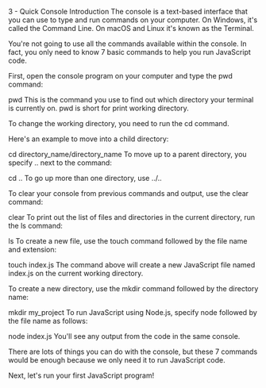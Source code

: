 3 - Quick Console Introduction
The console is a text-based interface that you can use to type and run commands on your computer. On Windows, it's called the Command Line. On macOS and Linux it's known as the Terminal.

You're not going to use all the commands available within the console. In fact, you only need to know 7 basic commands to help you run JavaScript code.

First, open the console program on your computer and type the pwd command:

pwd
This is the command you use to find out which directory your terminal is currently on. pwd is short for print working directory.

To change the working directory, you need to run the cd command.

Here's an example to move into a child directory:

cd directory_name/directory_name
To move up to a parent directory, you specify .. next to the command:

cd ..
To go up more than one directory, use ../..

To clear your console from previous commands and output, use the clear command:

clear
To print out the list of files and directories in the current directory, run the ls command:

ls
To create a new file, use the touch command followed by the file name and extension:

touch index.js
The command above will create a new JavaScript file named index.js on the current working directory.

To create a new directory, use the mkdir command followed by the directory name:

mkdir my_project
To run JavaScript using Node.js, specify node followed by the file name as follows:

node index.js
You'll see any output from the code in the same console.

There are lots of things you can do with the console, but these 7 commands would be enough because we only need it to run JavaScript code.

Next, let's run your first JavaScript program!
